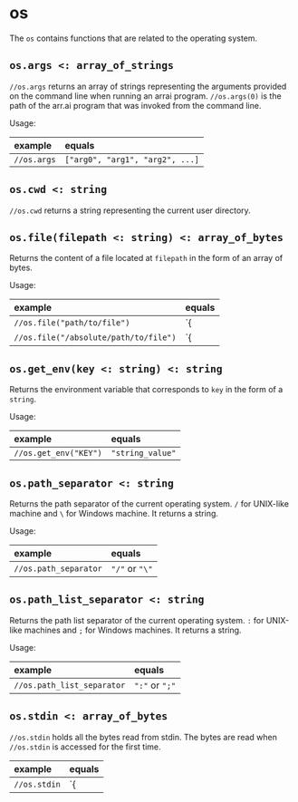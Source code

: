 # os

The `os` contains functions that are related to the operating system.

## `os.args <: array_of_strings`

`//os.args` returns an array of strings representing the arguments provided on
the command line when running an arrai program. `//os.args(0)` is the path of
the arr.ai program that was invoked from the command line.

Usage:

| example | equals |
|:-|:-|
|`//os.args` | `["arg0", "arg1", "arg2", ...]` |

## `os.cwd <: string`

`//os.cwd` returns a string representing the current user directory.

## `os.file(filepath <: string) <: array_of_bytes`

Returns the content of a file located at `filepath` in the form of an array of bytes.

Usage:

| example | equals |
|:-|:-|
|`//os.file("path/to/file")` | `{ |@, @byte| ... }` |
|`//os.file("/absolute/path/to/file")` | `{ |@, @byte| ... }` |

## `os.get_env(key <: string) <: string`

Returns the environment variable that corresponds to `key` in the form of a `string`.

Usage:

| example | equals |
|:-|:-|
| `//os.get_env("KEY")` | `"string_value"` |

## `os.path_separator <: string`

Returns the path separator of the current operating system.
`/` for UNIX-like machine and `\` for Windows machine. It returns a string.

Usage:

| example | equals |
|:-|:-|
| `//os.path_separator` | `"/"` or `"\"` |

## `os.path_list_separator <: string`

Returns the path list separator of the current operating system.
`:` for UNIX-like machines and `;` for Windows machines. It returns a string.

Usage:

| example | equals |
|:-|:-|
| `//os.path_list_separator` | `":"` or `";"` |

## `os.stdin <: array_of_bytes`

`//os.stdin` holds all the bytes read from stdin. The bytes are read when
`//os.stdin` is accessed for the first time.

| example | equals |
|:-|:-|
| `//os.stdin` | `{ |@, @byte| ... }` |
